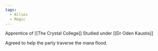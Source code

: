 ```yaml
---
tags:
  - Allies
  - Magic
---
```

Apprentice of [[The Crystal College]] 
Studied under [[Dr Oden Kaustis]]

Agreed to help the party traverse the mana flood.

